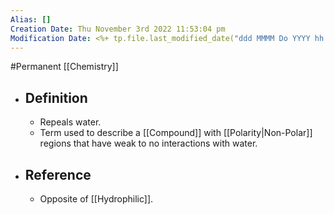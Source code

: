 ```yaml
---
Alias: []
Creation Date: Thu November 3rd 2022 11:53:04 pm 
Modification Date: <%+ tp.file.last_modified_date("ddd MMMM Do YYYY hh:mm:ss a") %>
---
```

#Permanent [[Chemistry]]

- ## Definition
	- Repeals water.
	- Term used to describe a [[Compound]] with [[Polarity|Non-Polar]] regions that have weak to no interactions with water.
- ## Reference
	- Opposite of [[Hydrophilic]].